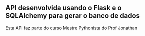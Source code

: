 ## API desenvolvida usando o Flask e o SQLAlchemy para gerar o banco de dados

Esta API faz parte do curso Mestre Pythonista do Prof Jonathan
